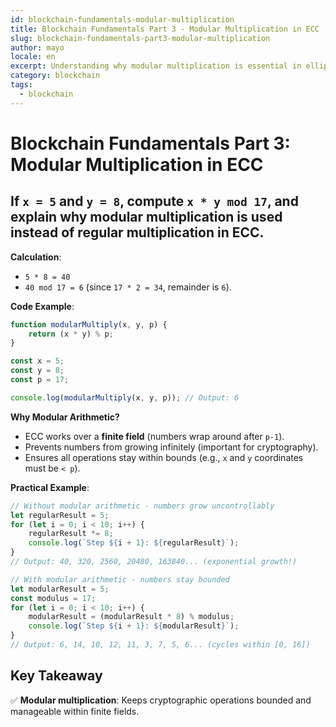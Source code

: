 ```yaml
---
id: blockchain-fundamentals-modular-multiplication
title: Blockchain Fundamentals Part 3 - Modular Multiplication in ECC
slug: blockchain-fundamentals-part3-modular-multiplication
author: mayo
locale: en
excerpt: Understanding why modular multiplication is essential in elliptic curve cryptography
category: blockchain
tags:
  - blockchain
---
```

# Blockchain Fundamentals Part 3: Modular Multiplication in ECC

## If `x = 5` and `y = 8`, compute `x * y mod 17`, and explain why modular multiplication is used instead of regular multiplication in ECC.

**Calculation**: 
- `5 * 8 = 40` 
- `40 mod 17 = 6` (since `17 * 2 = 34`, remainder is `6`).

**Code Example**:
```javascript
function modularMultiply(x, y, p) {
    return (x * y) % p;
}

const x = 5;
const y = 8;
const p = 17;

console.log(modularMultiply(x, y, p)); // Output: 6
```

**Why Modular Arithmetic?**
* ECC works over a **finite field** (numbers wrap around after `p-1`).
* Prevents numbers from growing infinitely (important for cryptography).
* Ensures all operations stay within bounds (e.g., `x` and `y` coordinates must be `< p`).

**Practical Example**:
```javascript
// Without modular arithmetic - numbers grow uncontrollably
let regularResult = 5;
for (let i = 0; i < 10; i++) {
    regularResult *= 8;
    console.log(`Step ${i + 1}: ${regularResult}`);
}
// Output: 40, 320, 2560, 20480, 163840... (exponential growth!)

// With modular arithmetic - numbers stay bounded
let modularResult = 5;
const modulus = 17;
for (let i = 0; i < 10; i++) {
    modularResult = (modularResult * 8) % modulus;
    console.log(`Step ${i + 1}: ${modularResult}`);
}
// Output: 6, 14, 10, 12, 11, 3, 7, 5, 6... (cycles within [0, 16])
```

## Key Takeaway
✅ **Modular multiplication**: Keeps cryptographic operations bounded and manageable within finite fields.
